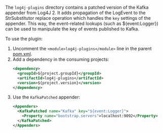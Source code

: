 The `log4j-plugins` directory contains a patched version of the Kafka appender
from Log4J 2. It adds propagation of the LogEvent to the StrSubstitutor
replace operation which handles the `key` settings of the appender. This way,
the event-related lookups (such as ${event:Logger}) can be used to manipulate 
the key of events published to Kafka.

To use the plugin:
1. Uncomment the `<module>log4j-plugins</module>` line in the parent 
   [pom.xml](../pom.xml).
2. Add a dependency in the consuming projects:
   ```xml
   <dependency>
     <groupId>${project.groupId}</groupId>
     <artifactId>log4j-plugins</artifactId>
     <version>${project.version}</version>
   </dependency>
   ```
3. Use the `KafkaPatched` appender:
   ```xml
   <Appenders>
     <KafkaPatched name="Kafka" key="${event:Logger}">
       <Property name="bootstrap.servers">localhost:9092</Property>
     </KafkaPatched>
   </Appenders> 
   ```
